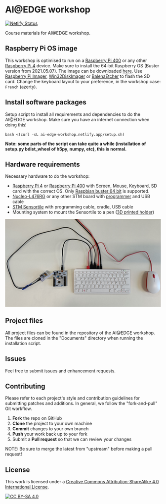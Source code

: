 # AI@EDGE workshop

[![Netlify Status](https://api.netlify.com/api/v1/badges/9f9d3a17-b45c-40ff-870d-bb213b7bcd5d/deploy-status)](https://app.netlify.com/sites/ai-edge-workshop/deploys)

Course materials for AI@EDGE workshop.

## Raspberry Pi OS image

This workshop is optimised to run on a [Raspberry Pi 400](https://www.raspberrypi.com/products/raspberry-pi-400/) or any other [Raspberry Pi 4](https://www.raspberrypi.com/products/raspberry-pi-4-model-b/) device.
Make sure to install the 64-bit Raspberry OS (Buster version from 2021.05.07).
The image can be downloaded [here](https://downloads.raspberrypi.org/raspios_arm64/images/raspios_arm64-2021-05-28/2021-05-07-raspios-buster-arm64.zip).
Use [Raspberry Pi Imager](https://www.raspberrypi.com/software/), [Win32DiskImager](https://sourceforge.net/projects/win32diskimager/) or [BalenaEtcher](https://www.balena.io/etcher/) to flash the SD card.
Change the keyboard layout to your preference, in the workshop case: `French` (azerty).

## Install software packages

Setup script to install all requirements and dependencies to do the AI@EDGE workshop. Make sure you have an internet connection when doing this!

```shell
bash <(curl -sL ai-edge-workshop.netlify.app/setup.sh)
```

**Note: some parts of the script can take quite a while (installation of setup.py bdist_wheel of h5py, numpy, etc), this is normal.**

## Hardware requirements

Necessary hardware to do the workshop:

- [Raspberry Pi 4](https://www.raspberrypi.com/products/raspberry-pi-4-model-b/) or [Raspberry Pi 400](https://www.raspberrypi.com/products/raspberry-pi-400/) with Screen, Mouse, Keyboard, SD card with the correct OS. Only [Raspbian buster 64 bit](http://downloads.raspberrypi.org/raspios_arm64/images/raspios_arm64-2021-05-28/) is supported.
- [Nucleo-L476RG](https://www.st.com/en/evaluation-tools/nucleo-l476rg.html) or any other STM board with [programmer](https://www.st.com/en/development-tools/st-link-v2.html) and USB cable
- [STM Sensortile](https://www.st.com/en/evaluation-tools/steval-stlkt01v1.html) with programming cable, cradle, USB cable
- Mounting system to mount the Sensortile to a pen ([3D printed holder](https://github.com/vives-ai-edge/AB-writing-cradle))

![Workshop hardware setup](/img/workshop_setup.jpg)

## Project files

All project files can be found in the repository of the AI@EDGE workshop. The files are cloned in the "Documents" directory when running the installation script.

## Issues

Feel free to submit issues and enhancement requests.

## Contributing

Please refer to each project's style and contribution guidelines for submitting patches and additions. In general, we follow the "fork-and-pull" Git workflow.

 1. **Fork** the repo on GitHub
 2. **Clone** the project to your own machine
 3. **Commit** changes to your own branch
 4. **Push** your work back up to your fork
 5. Submit a **Pull request** so that we can review your changes

NOTE: Be sure to merge the latest from "upstream" before making a pull request!

## License

This work is licensed under a
[Creative Commons Attribution-ShareAlike 4.0 International License][cc-by-sa].

[![CC BY-SA 4.0][cc-by-sa-image]][cc-by-sa]

[cc-by-sa]: http://creativecommons.org/licenses/by-sa/4.0/
[cc-by-sa-image]: https://licensebuttons.net/l/by-sa/4.0/88x31.png
